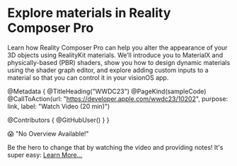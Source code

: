 # Explore materials in Reality Composer Pro

Learn how Reality Composer Pro can help you alter the appearance of your 3D objects using RealityKit materials. We’ll introduce you to MaterialX and physically-based (PBR) shaders, show you how to design dynamic materials using the shader graph editor, and explore adding custom inputs to a material so that you can control it in your visionOS app.

@Metadata {
   @TitleHeading("WWDC23")
   @PageKind(sampleCode)
   @CallToAction(url: "https://developer.apple.com/wwdc23/10202", purpose: link, label: "Watch Video (20 min)")

   @Contributors {
      @GitHubUser(<replace this with your GitHub handle>)
   }
}

😱 "No Overview Available!"

Be the hero to change that by watching the video and providing notes! It's super easy:
 [Learn More…](https://wwdcnotes.github.io/WWDCNotes/documentation/wwdcnotes/contributing)
